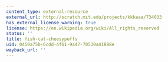 ```yaml
---
content_type: external-resource
external_url: http://scratch.mit.edu/projects/kkkaaa/734033
has_external_license_warning: true
license: https://en.wikipedia.org/wiki/All_rights_reserved
status: ''
title: fish-cat-cheesypuffs
uid: 0450a75b-6cdd-4f61-9a47-70530a41898e
wayback_url: ''
---
```

